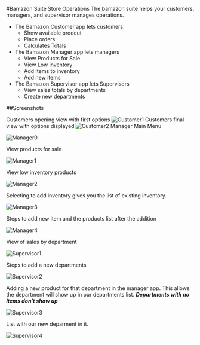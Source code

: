 #Bamazon Suite Store Operations
The bamazon suite helps your customers, managers, and supervisor manages operations.
* The Bamazon Customer app lets customers.
    * Show available prodcut
    * Place orders
    * Calculates Totals
* The Bamazon Manager app lets managers
    * View Products for Sale
    * View Low inventory
    * Add Items to inventory
    * Add new items
* The Bamazon Supervisor app lets Supervisors
    * View sales totals by departments
    * Create new departments

##Screenshots

Customers opening view with first options
![Customer1](https://rudenik.github.io/assets/images/bamazon/bamazoncustomer.jpg)
Customers final view with options displayed
![Customer2](https://rudenik.github.io/assets/images/bamazon/bamazoncustomer2.jpg)
Manager Main Menu

![Manager0](https://rudenik.github.io/assets/images/bamazon/bamazonManager0.jpg)

View products for sale

![Manager1](https://rudenik.github.io/assets/images/bamazon/bamazonManager1.jpg)

View low inventory products

![Manager2](https://rudenik.github.io/assets/images/bamazon/bamazonmanager2.jpg)

Selecting to add inventory gives you the list of existing inventory.

![Manager3](https://rudenik.github.io/assets/images/bamazon/bamazonManager3.jpg)

Steps to add new item and the products list after the addition

![Manager4](https://rudenik.github.io/assets/images/bamazon/bamazonManager4.jpg)

View of sales by department

![Supervisor1](https://rudenik.github.io/assets/images/bamazon/bamazonSupervisor1.jpg)

Steps to add a new departments

![Supervisor2](https://rudenik.github.io/assets/images/bamazon/bamazonSupervisor2.jpg)

Adding a new product for that department in the manager app. This allows the department will show up in our departments list.
**_Departments with no items don't show up_**

![Supervisor3](https://rudenik.github.io/assets/images/bamazon/bamazonSupervisor3.jpg)

List with our new deparment in it.

![Supervisor4](https://rudenik.github.io/assets/images/bamazon/bamazonSupervisor4.jpg)
